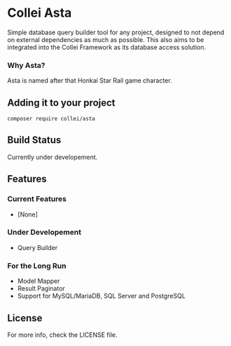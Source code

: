 # Collei Asta
Simple database query builder tool for any project, designed to not depend on external dependencies as much as possible.
This also aims to be integrated into the Collei Framework as its database access solution.

### Why Asta?
Asta is named after that Honkai Star Rail game character.

## Adding it to your project
```
composer require collei/asta
```
## Build Status
Currently under developement.

## Features
### Current Features
* [None]

### Under Developement
* Query Builder

### For the Long Run
* Model Mapper
* Result Paginator
* Support for MySQL/MariaDB, SQL Server and PostgreSQL

## License
For more info, check the LICENSE file.
